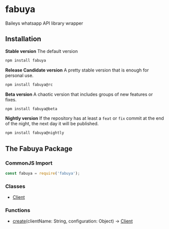 # fabuya
Baileys whatsapp API library wrapper

## Installation
**Stable version**
The default version
```sh
npm install fabuya
```

**Release Candidate version**
A pretty stable version that is enough for personal use.
```sh
npm install fabuya@rc
```

**Beta version**
A chaotic version that includes groups of new features or fixes.
```sh
npm install fabuya@beta
```

**Nightly version**
If the repository has at least a `feat` or `fix` commit at the end of the night,
the next day it will be published.
```sh
npm install fabuya@nightly
```

## The Fabuya Package
### CommonJS Import
```js
const fabuya = require('fabuya');
```

### Classes
 - [Client](./Client.md#fabuyaclient)

### Functions
 - [create](./Client.md#fabuyacreate)(clientName: String, configuration: Object) -> [Client](./Client.md#fabuyaclient)

